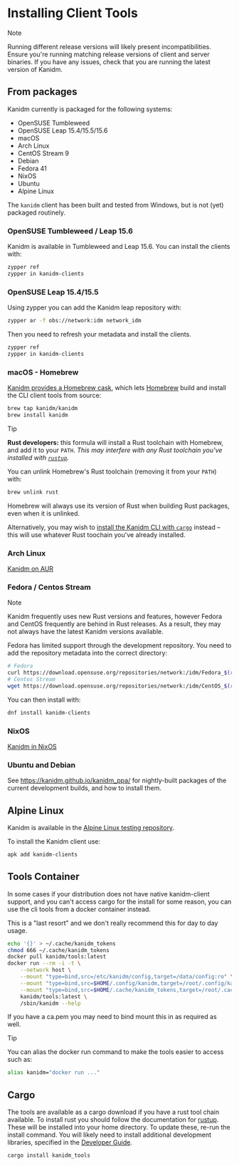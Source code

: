 # Installing Client Tools

> [!NOTE]
>
> Running different release versions will likely present incompatibilities. Ensure you're running
> matching release versions of client and server binaries. If you have any issues, check that you
> are running the latest version of Kanidm.

## From packages

Kanidm currently is packaged for the following systems:

- OpenSUSE Tumbleweed
- OpenSUSE Leap 15.4/15.5/15.6
- macOS
- Arch Linux
- CentOS Stream 9
- Debian
- Fedora 41
- NixOS
- Ubuntu
- Alpine Linux

The `kanidm` client has been built and tested from Windows, but is not (yet) packaged routinely.

### OpenSUSE Tumbleweed / Leap 15.6

Kanidm is available in Tumbleweed and Leap 15.6. You can install the clients with:

```bash
zypper ref
zypper in kanidm-clients
```

### OpenSUSE Leap 15.4/15.5

Using zypper you can add the Kanidm leap repository with:

```bash
zypper ar -f obs://network:idm network_idm
```

Then you need to refresh your metadata and install the clients.

```bash
zypper ref
zypper in kanidm-clients
```

### macOS - Homebrew

[Kanidm provides a Homebrew cask](https://github.com/kanidm/homebrew-kanidm),
which lets [Homebrew](https://brew.sh/) build and install the CLI client tools
from source:

```bash
brew tap kanidm/kanidm
brew install kanidm
```

> [!TIP]
>
> **Rust developers:** this formula will install a Rust toolchain with Homebrew,
> and add it to your `PATH`. *This may interfere with any Rust toolchain
> you've installed with [`rustup`](https://rustup.rs/).*
>
> You can unlink Homebrew's Rust toolchain (removing it from your `PATH`) with:
>
> ```sh
> brew unlink rust
> ```
>
> Homebrew will always use its version of Rust when building Rust packages, even
> when it is unlinked.
>
> Alternatively, you may wish to [install the Kanidm CLI with `cargo`](#cargo)
> instead – this will use whatever Rust toochain you've already installed.

### Arch Linux

[Kanidm on AUR](https://aur.archlinux.org/packages?O=0&K=kanidm)

### Fedora / Centos Stream

> [!NOTE]
>
> Kanidm frequently uses new Rust versions and features, however Fedora and CentOS frequently are
> behind in Rust releases. As a result, they may not always have the latest Kanidm versions
> available.

Fedora has limited support through the development repository. You need to add the repository
metadata into the correct directory:

```bash
# Fedora
curl https://download.opensuse.org/repositories/network:/idm/Fedora_$(rpm -E %fedora)/network:idm.repo | sudo tee /etc/yum.repos.d/network:idm.repo
# Centos Stream
wget https://download.opensuse.org/repositories/network:/idm/CentOS_$(rpm -E %rhel)_Stream/network:idm.repo | sudo tee /etc/yum.repos.d/network:idm.repo
```

You can then install with:

```bash
dnf install kanidm-clients
```

### NixOS

[Kanidm in NixOS](https://search.nixos.org/packages?sort=relevance&type=packages&query=kanidm)

### Ubuntu and Debian

See <https://kanidm.github.io/kanidm_ppa/> for nightly-built packages of the current development
builds, and how to install them.

## Alpine Linux

Kanidm is available in the
[Alpine Linux testing repository](https://pkgs.alpinelinux.org/packages?name=kanidm%2A).

To install the Kanidm client use:

```bash
apk add kanidm-clients
```

## Tools Container

In some cases if your distribution does not have native kanidm-client support, and you can't access
cargo for the install for some reason, you can use the cli tools from a docker container instead.

This is a "last resort" and we don't really recommend this for day to day usage.

```bash
echo '{}' > ~/.cache/kanidm_tokens
chmod 666 ~/.cache/kanidm_tokens
docker pull kanidm/tools:latest
docker run --rm -i -t \
    --network host \
    --mount "type=bind,src=/etc/kanidm/config,target=/data/config:ro" \
    --mount "type=bind,src=$HOME/.config/kanidm,target=/root/.config/kanidm" \
    --mount "type=bind,src=$HOME/.cache/kanidm_tokens,target=/root/.cache/kanidm_tokens" \
    kanidm/tools:latest \
    /sbin/kanidm --help
```

If you have a ca.pem you may need to bind mount this in as required as well.

> [!TIP]
>
> You can alias the docker run command to make the tools easier to access such as:

```bash
alias kanidm="docker run ..."
```

## Cargo

The tools are available as a cargo download if you have a rust tool chain available. To install rust
you should follow the documentation for [rustup](https://rustup.rs/). These will be installed into
your home directory. To update these, re-run the install command. You will likely need to install
additional development libraries, specified in the [Developer Guide](developers/).

```bash
cargo install kanidm_tools
```
